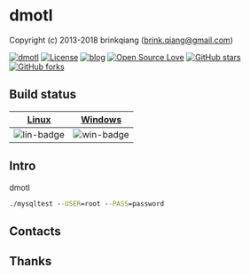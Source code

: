 # dmotl

Copyright (c) 2013-2018 brinkqiang (brink.qiang@gmail.com)

[![dmotl](https://img.shields.io/badge/brinkqiang-dmotl-blue.svg?style=flat-square)](https://github.com/brinkqiang/dmotl)
[![License](https://img.shields.io/badge/license-MIT-brightgreen.svg)](https://github.com/brinkqiang/dmotl/blob/master/LICENSE)
[![blog](https://img.shields.io/badge/Author-Blog-7AD6FD.svg)](https://brinkqiang.github.io/)
[![Open Source Love](https://badges.frapsoft.com/os/v3/open-source.png)](https://github.com/brinkqiang)
[![GitHub stars](https://img.shields.io/github/stars/brinkqiang/dmotl.svg?label=Stars)](https://github.com/brinkqiang/dmotl) 
[![GitHub forks](https://img.shields.io/github/forks/brinkqiang/dmotl.svg?label=Fork)](https://github.com/brinkqiang/dmotl)

## Build status
| [Linux][lin-link] | [Windows][win-link] |
| :---------------: | :-----------------: |
| ![lin-badge]      | ![win-badge]        |

[lin-badge]: https://github.com/brinkqiang/dmotl/workflows/linux/badge.svg "linux build status"
[lin-link]:  https://github.com/brinkqiang/dmotl/actions/workflows/linux.yml "linux build status"
[win-badge]: https://github.com/brinkqiang/dmotl/workflows/win/badge.svg "win build status"
[win-link]:  https://github.com/brinkqiang/dmotl/actions/workflows/win.yml "win build status"

## Intro
dmotl
```cmd
./mysqltest --USER=root --PASS=password
```

## Contacts

## Thanks
